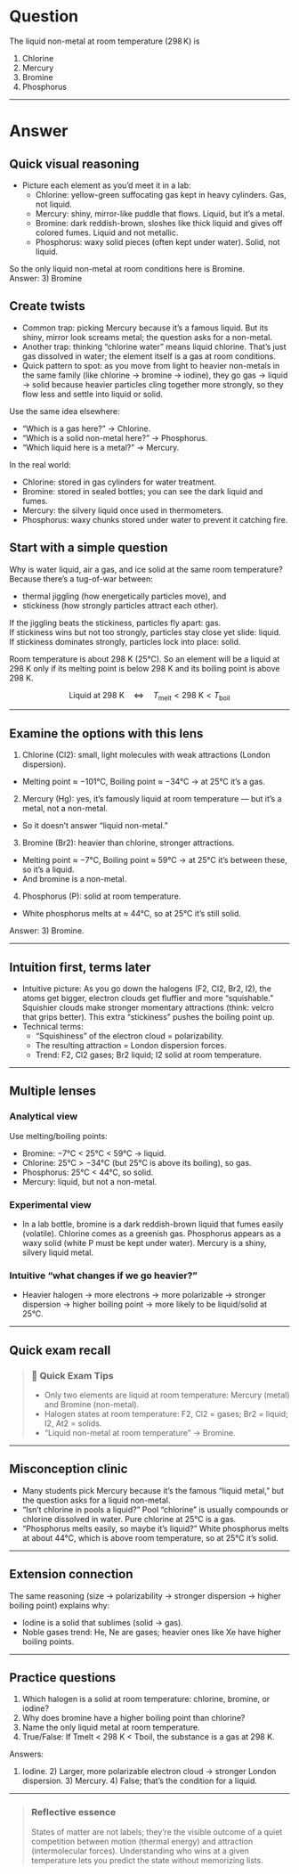 # Question
The liquid non-metal at room temperature ($298\,\text{K}$) is  
   1) Chlorine  
   2) Mercury  
   3) Bromine  
   4) Phosphorus

---
# Answer
## Quick visual reasoning
- Picture each element as you’d meet it in a lab:
  - Chlorine: yellow-green suffocating gas kept in heavy cylinders. Gas, not liquid.
  - Mercury: shiny, mirror-like puddle that flows. Liquid, but it’s a metal.
  - Bromine: dark reddish-brown, sloshes like thick liquid and gives off colored fumes. Liquid and not metallic.
  - Phosphorus: waxy solid pieces (often kept under water). Solid, not liquid.

So the only liquid non-metal at room conditions here is Bromine.  
Answer: 3) Bromine

## Create twists
- Common trap: picking Mercury because it’s a famous liquid. But its shiny, mirror look screams metal; the question asks for a non-metal.
- Another trap: thinking “chlorine water” means liquid chlorine. That’s just gas dissolved in water; the element itself is a gas at room conditions.
- Quick pattern to spot: as you move from light to heavier non-metals in the same family (like chlorine → bromine → iodine), they go gas → liquid → solid because heavier particles cling together more strongly, so they flow less and settle into liquid or solid.

Use the same idea elsewhere:
- “Which is a gas here?” → Chlorine.
- “Which is a solid non-metal here?” → Phosphorus.
- “Which liquid here is a metal?” → Mercury.

In the real world:
- Chlorine: stored in gas cylinders for water treatment.
- Bromine: stored in sealed bottles; you can see the dark liquid and fumes.
- Mercury: the silvery liquid once used in thermometers.
- Phosphorus: waxy chunks stored under water to prevent it catching fire.

## Start with a simple question
Why is water liquid, air a gas, and ice solid at the same room temperature? Because there’s a tug-of-war between:
- thermal jiggling (how energetically particles move), and
- stickiness (how strongly particles attract each other).

If the jiggling beats the stickiness, particles fly apart: gas.  
If stickiness wins but not too strongly, particles stay close yet slide: liquid.  
If stickiness dominates strongly, particles lock into place: solid.

Room temperature is about 298 K (25°C). So an element will be a liquid at 298 K only if its melting point is below 298 K and its boiling point is above 298 K.

```math
\text{Liquid at } 298\text{ K} \quad \Longleftrightarrow \quad T_\text{melt} < 298\text{ K} < T_\text{boil}
```

---

## Examine the options with this lens

1) Chlorine (Cl2): small, light molecules with weak attractions (London dispersion).  
- Melting point ≈ −101°C, Boiling point ≈ −34°C → at 25°C it’s a gas.

2) Mercury (Hg): yes, it’s famously liquid at room temperature — but it’s a metal, not a non-metal.  
- So it doesn’t answer “liquid non-metal.”

3) Bromine (Br2): heavier than chlorine, stronger attractions.  
- Melting point ≈ −7°C, Boiling point ≈ 59°C → at 25°C it’s between these, so it’s a liquid.  
- And bromine is a non-metal.

4) Phosphorus (P): solid at room temperature.  
- White phosphorus melts at ≈ 44°C, so at 25°C it’s still solid.

Answer: 3) Bromine.

---

## Intuition first, terms later
- Intuitive picture: As you go down the halogens (F2, Cl2, Br2, I2), the atoms get bigger, electron clouds get fluffier and more “squishable.” Squishier clouds make stronger momentary attractions (think: velcro that grips better). This extra “stickiness” pushes the boiling point up.
- Technical terms:
  - “Squishiness” of the electron cloud = polarizability.
  - The resulting attraction = London dispersion forces.
  - Trend: F2, Cl2 gases; Br2 liquid; I2 solid at room temperature.

---

## Multiple lenses

### Analytical view
Use melting/boiling points:
- Bromine: −7°C < 25°C < 59°C → liquid.
- Chlorine: 25°C > −34°C (but 25°C is above its boiling), so gas.
- Phosphorus: 25°C < 44°C, so solid.
- Mercury: liquid, but not a non-metal.

### Experimental view
- In a lab bottle, bromine is a dark reddish-brown liquid that fumes easily (volatile). Chlorine comes as a greenish gas. Phosphorus appears as a waxy solid (white P must be kept under water). Mercury is a shiny, silvery liquid metal.

### Intuitive “what changes if we go heavier?”
- Heavier halogen → more electrons → more polarizable → stronger dispersion → higher boiling point → more likely to be liquid/solid at 25°C.

---

## Quick exam recall

> ### 🧠 Quick Exam Tips
> - Only two elements are liquid at room temperature: Mercury (metal) and Bromine (non-metal).
> - Halogen states at room temperature: F2, Cl2 = gases; Br2 = liquid; I2, At2 = solids.
> - “Liquid non-metal at room temperature” → Bromine.

---

## Misconception clinic
- Many students pick Mercury because it’s the famous “liquid metal,” but the question asks for a liquid non-metal.
- “Isn’t chlorine in pools a liquid?” Pool “chlorine” is usually compounds or chlorine dissolved in water. Pure chlorine at 25°C is a gas.
- “Phosphorus melts easily, so maybe it’s liquid?” White phosphorus melts at about 44°C, which is above room temperature, so at 25°C it’s solid.

---

## Extension connection
The same reasoning (size → polarizability → stronger dispersion → higher boiling point) explains why:
- Iodine is a solid that sublimes (solid → gas).
- Noble gases trend: He, Ne are gases; heavier ones like Xe have higher boiling points.

---

## Practice questions
1) Which halogen is a solid at room temperature: chlorine, bromine, or iodine?  
2) Why does bromine have a higher boiling point than chlorine?  
3) Name the only liquid metal at room temperature.  
4) True/False: If Tmelt < 298 K < Tboil, the substance is a gas at 298 K.

Answers:
1) Iodine. 2) Larger, more polarizable electron cloud → stronger London dispersion. 3) Mercury. 4) False; that’s the condition for a liquid.

---

> ### Reflective essence
> States of matter are not labels; they’re the visible outcome of a quiet competition between motion (thermal energy) and attraction (intermolecular forces). Understanding who wins at a given temperature lets you predict the state without memorizing lists.